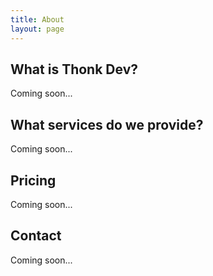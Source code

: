 ```yaml
---
title: About
layout: page
---
```


## What is Thonk Dev?
Coming soon...

## What services do we provide?
Coming soon...

## Pricing
Coming soon...

## Contact
Coming soon...